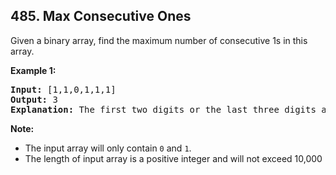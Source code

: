## 485. Max Consecutive Ones

Given a binary array, find the maximum number of consecutive 1s in this array.

**Example 1:**

<pre>
<b>Input:</b> [1,1,0,1,1,1]
<b>Output:</b> 3
<b>Explanation:</b> The first two digits or the last three digits are consecutive 1s. The maximum number of consecutive 1s is 3.
</pre>

**Note:**

- The input array will only contain `0` and `1`.
- The length of input array is a positive integer and will not exceed 10,000